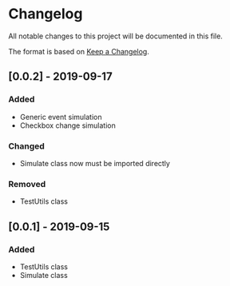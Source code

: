 # Changelog
All notable changes to this project will be documented in this file.

The format is based on [Keep a Changelog](https://keepachangelog.com/en/1.0.0/).

## [0.0.2] - 2019-09-17
### Added
- Generic event simulation
- Checkbox change simulation

### Changed
- Simulate class now must be imported directly

### Removed
- TestUtils class

## [0.0.1] - 2019-09-15
### Added
- TestUtils class
- Simulate class
